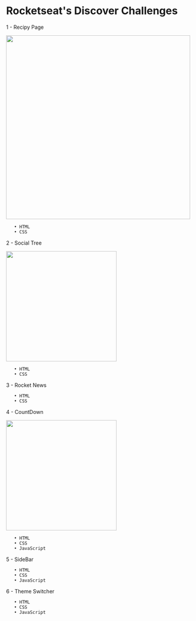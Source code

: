 # Rocketseat's Discover Challenges


 1 - Recipy Page
 
   <img src="https://github.com/duartemariaa/desafios-discover-rocketseat/assets/107371314/3a0fca43-8f72-4ebd-80a3-2d83da1fbae0" width="500">
   <br>
   
       • HTML
       • CSS

 2 - Social Tree
 
   <img src="https://github.com/duartemariaa/desafios-discover-rocketseat/assets/107371314/f33e11f0-d5d0-487b-bf82-50e350bf60f2" width="300">

       • HTML
       • CSS


 3 - Rocket News
 
       • HTML
       • CSS

 4 - CountDown
 
   <img src="https://github.com/duartemariaa/desafios-discover-rocketseat/assets/107371314/8299f6ff-0b81-495f-805b-df5f36932f8a" width="300">
   
       • HTML
       • CSS
       • JavaScript

 5 - SideBar

       • HTML
       • CSS
       • JavaScript

 6 - Theme Switcher

       • HTML
       • CSS
       • JavaScript
   
   

